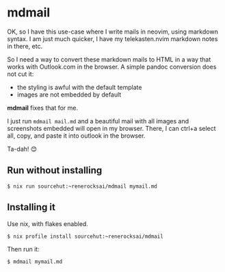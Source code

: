 # mdmail

OK, so I have this use-case where I write mails in neovim, using markdown syntax. I am just much
quicker, I have my telekasten.nvim markdown notes in there, etc.

So I need a way to convert these markdown mails to HTML in a way that works with
Outlook.com in the browser. A simple pandoc conversion does not cut it:

- the styling is awful with the default template
- images are not embedded by default

**mdmail** fixes that for me.

I just run `mdmail mail.md` and a beautiful mail with all images and screenshots
embedded will open in my browser. There, I can ctrl+a select all, copy, and
paste it into outlook in the browser.

Ta-dah! 😊


## Run without installing

```console
$ nix run sourcehut:~renerocksai/mdmail mymail.md
```

## Installing it

Use nix, with flakes enabled.

```console
$ nix profile install sourcehut:~renerocksai/mdmail
```

Then run it:

```console
$ mdmail mymail.md
```
